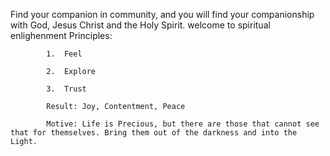 Find your companion in community, and you will find your companionship with God, Jesus Christ and the Holy Spirit.
            welcome to spiritual enlighenment Principles:
            
            1.  Feel
            
            2.  Explore
            
            3.  Trust
            
            Result: Joy, Contentment, Peace
            
            Motive: Life is Precious, but there are those that cannot see that for themselves. Bring them out of the darkness and into the Light.






